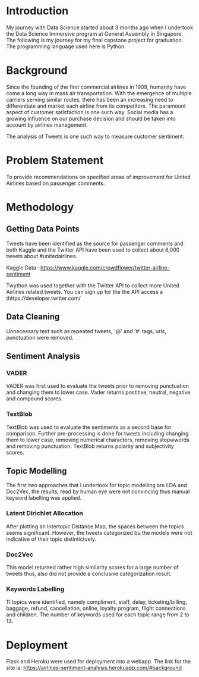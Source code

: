# Introduction
My journey with Data Science started about 3 months ago when I undertook the Data Science Immersive program at General Assembly in Singapore. The following is my journey for my final capstone project for graduation. The programming language used here is Python.

# Background
Since the founding of the first commercial airlines in 1909, humanity have come a long way in mass air transportation. With the emergence of multiple carriers serving similar routes, there has been an increasing need to differentiate and market each airline from its competitors. The paramount aspect of customer satisfaction is one such way. Social media has a growing influence on our purchase decision and should be taken into account by airlines management.

The analysis of Tweets is one such way to measure customer sentiment.

# Problem Statement
To provide recommendations on specified areas of improvement for United Airlines based on passenger comments.

# Methodology

## Getting Data Points
Tweets have been identified as the source for passenger comments and both Kaggle and the Twitter API have been used to collect about 6,000 tweets about #unitedairlines.

Kaggle Data : https://www.kaggle.com/crowdflower/twitter-airline-sentiment

Twython was used together with the Twitter API to collect more United Airlines related tweets. You can sign up for the the API access a thttps://developer.twitter.com/

## Data Cleaning
Unnecessary text such as repeated tweets, '@' and '#' tags, urls, punctuation were removed. 

## Sentiment Analysis

### VADER
VADER was first used to evaluate the tweets prior to removing punctuation and changing them to lower case. Vader returns postitive, neutral, negative and compound scores. 

### TextBlob
TextBlob was used to evaluate the sentiments as a second base for comparison. Further pre-processing is done for tweets including changing them to lower case, removing numerical characters, removing stopwwords and removing punctuation. TextBlob returns polarity and subjectivity scores. 

## Topic Modelling
The first two approaches that I undertook for topic modelling are LDA and Doc2Vec, the results, read by human eye were not convincing thus manual keyword labelling was applied. 

### Latent Dirichlet Allocation
After plotting an Intertopic Distance Map, the spaces between the topics seems significant. However, the tweets categorized bu the models were not indicative of their topic distintictvely. 

### Doc2Vec
This model returned rather high simliarity scores for a large number of tweets thus, also did not provide a conclusive categorization result. 

### Keywords Labelling
11 topics were identified, namely compliment, staff, delay, ticketing/billing, baggage, refund, cancellation, online, loyalty program, flight connections and children. The number of keywords used for each topic range from 2 to 13. 

# Deployment
Flask and Heroku were used for deployment into a webapp. The link for the site is: https://airlines-sentiment-analysis.herokuapp.com/#background
